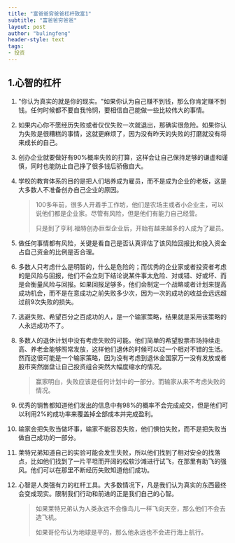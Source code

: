```yaml
---
title: "富爸爸穷爸爸杠杆致富1"
subtitle: "富爸爸穷爸爸"
layout: post
author: "bulingfeng"
header-style: text
tags:
- 投资
---
```


## 1.心智的杠杆

1. "你认为真实的就是你的现实。"如果你认为自己赚不到钱，那么你肯定赚不到钱。任何时候都不要自我怜悯，要相信自己能做一些比较伟大的事情。

2. 如果内心你不愿经历失败或者仅仅失败一次就退出，那确实很危险。如果你认为失败是很糟糕的事情，这就更麻烦了，因为没有昨天的失败的打磨就没有将来成长的自己。

3. 创办企业就要做好有90%概率失败的打算，这样会让自己保持足够的谦虚和谨慎，同时也能防止自己挣了很多钱后骄傲自大。

4. 学校的教育体系的目的是把人们培养成为雇员，而不是成为企业的老板，这是大多数人不准备创办自己企业的原因。

   > 100多年前，很多人开着手工作坊，他们是农场主或者小企业主，可以说他们都是企业家。尽管有风险，但是他们有能力自己经营。
   >
   > 只是到了亨利.福特创办巨型企业后，开始有越来越多的人成为了雇员。

5. 做任何事情都有风险，关键是看自己是否认真评估了该风险回报比和投入资金占自己资金的比例是否合理。

6. 多数人只考虑什么是明智的，什么是危险的；而优秀的企业家或者投资者考虑的是风险与回报，他们不会立刻下结论说某件事太危险、对或错、好或坏、而是会衡量风险与回报。如果回报足够多，他们会制定一个战略或者计划来提高成功机会，而不是在意成功之前失败多少次，因为一次的成功的收益会远远超过前9次失败的损失。

7. 逃避失败、希望百分之百成功的人，是一个输家策略，结果就是采用该策略的人永远成功不了。

8. 多数人的退休计划中没有考虑失败的可能。他们简单的希望股票市场持续走高、养老金能够照常发放，这样他们退休的时候可以过一个相对不错的生活。然而这很可能是一个输家策略，因为没有考虑到退休金国家万一没有发放或者股市突然崩盘让自己投资组合突然大幅度缩水的情况。

   > 赢家明白，失败应该是任何计划中的一部分。而输家从来不考虑失败的情况。

9. 优秀的销售都知道他们发出的信息中有98%的概率不会完成成交，但是他们可以利用2%的成功率来覆盖掉全部成本并完成盈利。

10. 输家会把失败当做坏事，输家不能容忍失败，他们惧怕失败，而不是把失败当做自己成功的一部分。

11. 莱特兄弟知道自己的实验可能会发生失败，所以他们找到了相对安全的找落点，比如他们找到了一片平坦而开阔的松软沙滩进行试飞，在那里有助飞的强风。他们可以在那里不断经历失败知道他们成功。

12. 心智是人类强有力的杠杆工具。大多数情况下，凡是我们认为真实的东西最终会变成现实。限制我们行动和前进的正是我们自己的心智。

    > 如果莱特兄弟认为人类永远不会像鸟儿一样飞向天空，那么他们不会去造飞机。
    >
    > 如果哥伦布认为地球是平的，那么他永远也不会进行海上航行。
